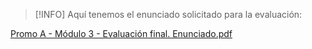 > [!INFO]
> Aquí tenemos el enunciado solicitado para la evaluación: 

[Promo A - Módulo 3 - Evaluación final. Enunciado.pdf](https://github.com/Adalab/modulo-3-evaluacion-final-MARTABLANCOORTE/files/14324614/Promo.A.-.Modulo.3.-.Evaluacion.final.Enunciado.pdf)
